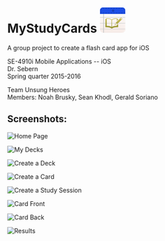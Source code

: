 # MyStudyCards ![App Icon](https://raw.githubusercontent.com/sorianog/MyStudyCards/master/MyStudyCards/Assets.xcassets/images/AppIcon.appiconset/Icon-Small%402x.png "App Icon")
A group project to create a flash card app for iOS

SE-4910i Mobile Applications -- iOS	 
Dr. Sebern  
Spring quarter 2015-2016

Team Unsung Heroes  
Members: Noah Brusky, Sean Khodl, Gerald Soriano


## Screenshots:  
![Home Page](https://drive.google.com/uc?id=0B98eZJv0uckeMU9vamZrV092dlk "Home Page") 

![My Decks](https://drive.google.com/uc?id=0B98eZJv0uckea0tYMWxKX0tNZE0 "My Decks") 

![Create a Deck](https://drive.google.com/uc?id=0B98eZJv0uckebzF2UjRJTnVmbWs "Create a Deck") 

![Create a Card](https://drive.google.com/uc?id=0B98eZJv0uckedXZWOVJSTUhQMGc "Create a Card")

![Create a Study Session](https://drive.google.com/uc?id=0B98eZJv0uckednBWQnNrWmp3ZDA "Create a Study Session") 

![Card Front](https://drive.google.com/uc?id=0B98eZJv0uckeTDZLWm1mbG1zRGM "Card Front") 

![Card Back](https://drive.google.com/uc?id=0B98eZJv0uckeZHlCbTl4dExmaXM "Card Back") 

![Results](https://drive.google.com/uc?id=0B98eZJv0uckebDM0Zk8tMG9qajA "Results") 
